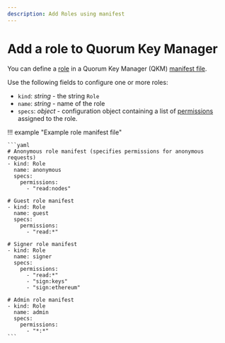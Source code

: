 ```yaml
---
description: Add Roles using manifest
---
```


# Add a role to Quorum Key Manager

You can define a [role](../../Concepts/Authorization.md#role) in a Quorum Key Manager (QKM) [manifest file](Overview.md).

Use the following fields to configure one or more roles:

- `kind`: *string* - the string `Role`
- `name`: *string* - name of the role
- `specs`: *object* - configuration object containing a list of [permissions](../../Reference/RBAC-Permissions.md)
  assigned to the role.

!!! example "Example role manifest file"

    ```yaml
    # Anonymous role manifest (specifies permissions for anonymous requests)
    - kind: Role
      name: anonymous
      specs:
        permissions:
          - "read:nodes"

    # Guest role manifest
    - kind: Role
      name: guest
      specs:
        permissions:
          - "read:*"

    # Signer role manifest
    - kind: Role
      name: signer
      specs:
        permissions:
          - "read:*"
          - "sign:keys"
          - "sign:ethereum"

    # Admin role manifest
    - kind: Role
      name: admin
      specs:
        permissions:
          - "*:*"
    ```
